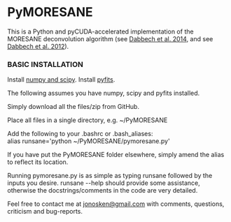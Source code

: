 # PyMORESANE

This is a Python and pyCUDA-accelerated implementation of the MORESANE deconvolution algorithm (see [Dabbech et al. 2014](http://arxiv.org/abs/1412.5387), and 
see [Dabbech et al. 2012](http://www.academia.edu/1942933/Astronomical_image_deconvolution_using_sparse_priors_An_analysis-by-synthesis_approach)).

### BASIC INSTALLATION

Install [numpy and scipy](http://www.scipy.org/install.html). 
Install [pyfits](http://www.stsci.edu/institute/software_hardware/pyfits/Download).

The following assumes you have numpy, scipy and pyfits installed.

Simply download all the files/zip from GitHub.

Place all files in a single directory, e.g. ~/PyMORESANE

Add the following to your .bashrc or .bash_aliases:  
alias runsane='python ~/PyMORESANE/pymoresane.py'

If you have put the PyMORESANE folder elsewhere, simply amend the alias to reflect its location.

Running pymoresane.py is as simple as typing runsane followed by the inputs you desire. runsane --help should provide some assistance, otherwise the docstrings/comments in the code are very detailed.

Feel free to contact me at jonosken@gmail.com with comments, questions, criticism and bug-reports. 




